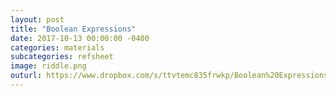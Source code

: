 ```yaml
---
layout: post
title: "Boolean Expressions"
date: 2017-10-13 00:00:00 -0400
categories: materials
subcategories: refsheet
image: riddle.png
outurl: https://www.dropbox.com/s/ttvtemc835frwkp/Boolean%20Expressions.pdf?dl=0
---
```

